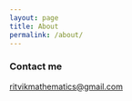 ```yaml
---
layout: page
title: About
permalink: /about/
---
```


### Contact me

[ritvikmathematics@gmail.com](mailto:email@domain.com)
